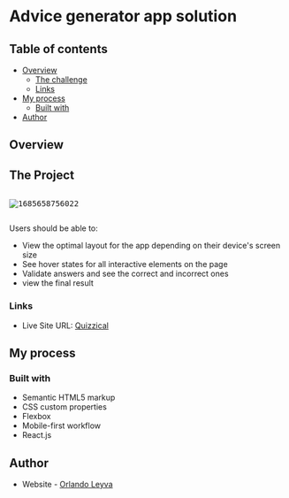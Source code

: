 # Advice generator app solution

## Table of contents

- [Overview](#overview)
  - [The challenge](#the-challenge)
  - [Links](#links)
- [My process](#my-process)
  - [Built with](#built-with)
- [Author](#author)

## Overview

## The Project

<pre class="vditor-reset" placeholder="" contenteditable="true" spellcheck="false"><p data-block="0"><img src="https://file+.vscode-resource.vscode-cdn.net/home/orlando/development%20area/MyDream/Frontend_carrer_path/projects/portfolio-projects/react/quizzical/image/README/1685658756022.png" alt="1685658756022"/></p></pre>


Users should be able to:

- View the optimal layout for the app depending on their device's screen size
- See hover states for all interactive elements on the page
- Validate answers and see the correct and incorrect ones
- view the final result

### Links

- Live Site URL: [Quizzical](https://quizzical-app-orlando.netlify.app/)

## My process

### Built with

- Semantic HTML5 markup
- CSS custom properties
- Flexbox
- Mobile-first workflow
- React.js

## Author

- Website - [Orlando Leyva
  ](https://orlando-leyva-portfolio.netlify.app/)
